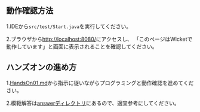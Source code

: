 ## 動作確認方法

1.IDEから`src/test/Start.java`を実行してください。 

2.ブラウザから[http://localhost:8080/](http://localhost:8080/)にアクセスし、 
「このページはWicketで動作しています」と画面に表示されることを確認してください。 

## ハンズオンの進め方 

1.[HandsOn01.md](./doc/HandsOn01.md)から指示に従いながらプログラミングと動作確認を進めてください。 

2.模範解答は[answerディレクトリ](./src/main/java/answer)にあるので、適宜参考にしてください。 
